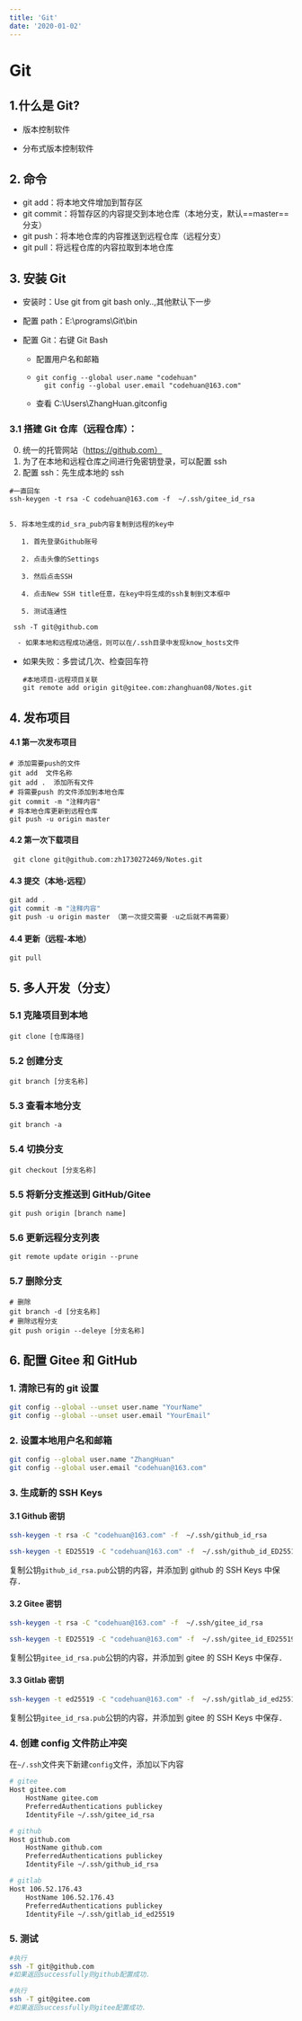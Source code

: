 ```yaml
---
title: 'Git'
date: '2020-01-02'
---
```


# Git

## 1.什么是 Git?

- 版本控制软件

- 分布式版本控制软件

## 2. 命令

- git add：将本地文件增加到暂存区
- git commit：将暂存区的内容提交到本地仓库（本地分支，默认==master==分支）
- git push：将本地仓库的内容推送到远程仓库（远程分支）
- git pull：将远程仓库的内容拉取到本地仓库

## 3. 安装 Git

- 安装时：Use git from git bash only..,其他默认下一步
- 配置 path：E:\programs\Git\bin
- 配置 Git：右键 Git Bash

  - 配置用户名和邮箱

  - ```shell
    git config --global user.name "codehuan"
      git config --global user.email "codehuan@163.com"
    ```

  - 查看 C:\Users\ZhangHuan\.gitconfig

### 3.1 搭建 Git 仓库（远程仓库）：

0. 统一的托管网站（https://github.com）
1. 为了在本地和远程仓库之间进行免密钥登录，可以配置 ssh
2. 配置 ssh：先生成本地的 ssh

```shell
#一直回车
ssh-keygen -t rsa -C codehuan@163.com -f  ~/.ssh/gitee_id_rsa
```

```shell

5. 将本地生成的id_sra_pub内容复制到远程的key中

   1. 首先登录Github账号

   2. 点击头像的Settings

   3. 然后点击SSH

   4. 点击New SSH title任意，在key中将生成的ssh复制到文本框中

   5. 测试连通性

```

```shell
 ssh -T git@github.com
```

```tex
  - 如果本地和远程成功通信，则可以在/.ssh目录中发现know_hosts文件
```

- 如果失败：多尝试几次、检查回车符
  ```shell
  #本地项目-远程项目关联
  git remote add origin git@gitee.com:zhanghuan08/Notes.git
  ```

## 4. 发布项目

#### 4.1 第一次发布项目

```shell
# 添加需要push的文件
git add  文件名称
git add .  添加所有文件
# 将需要push 的文件添加到本地仓库
git commit -m "注释内容"
# 将本地仓库更新到远程仓库
git push -u origin master
```

#### 4.2 第一次下载项目

```shell
 git clone git@github.com:zh1730272469/Notes.git
```

#### 4.3 提交（本地-远程）

```java
git add .
git commit -m "注释内容"
git push -u origin master （第一次提交需要 -u之后就不再需要）
```

#### 4.4 更新（远程-本地）

```shell
git pull
```

## 5. 多人开发（分支）

### 5.1 克隆项目到本地

```shell
git clone [仓库路径]
```

### 5.2 创建分支

```shell
git branch [分支名称]
```

### 5.3 查看本地分支

```shell
git branch -a
```

### 5.4 切换分支

```shell
git checkout [分支名称]
```

### 5.5 将新分支推送到 GitHub/Gitee

```shell
git push origin [branch name]
```

### 5.6 更新远程分支列表

```shell
git remote update origin --prune
```

### 5.7 删除分支

```shell
# 删除
git branch -d [分支名称]
# 删除远程分支
git push origin --deleye [分支名称]
```

## 6. 配置 Gitee 和 GitHub

### 1. 清除已有的 git 设置

```bash
git config --global --unset user.name "YourName"
git config --global --unset user.email "YourEmail"
```

### 2. 设置本地用户名和邮箱

```bash
git config --global user.name "ZhangHuan"
git config --global user.email "codehuan@163.com"
```

### 3. 生成新的 SSH Keys

#### 3.1 Github 密钥

```bash
ssh-keygen -t rsa -C "codehuan@163.com" -f  ~/.ssh/github_id_rsa

ssh-keygen -t ED25519 -C "codehuan@163.com" -f  ~/.ssh/github_id_ED25519
```

复制公钥`github_id_rsa.pub`公钥的内容，并添加到 github 的 SSH Keys 中保存．

#### 3.2 Gitee 密钥

```bash
ssh-keygen -t rsa -C "codehuan@163.com" -f  ~/.ssh/gitee_id_rsa

ssh-keygen -t ED25519 -C "codehuan@163.com" -f  ~/.ssh/gitee_id_ED25519

```

复制公钥`gitee_id_rsa.pub`公钥的内容，并添加到 gitee 的 SSH Keys 中保存．

#### 3.3 Gitlab 密钥

```bash
ssh-keygen -t ed25519 -C "codehuan@163.com" -f  ~/.ssh/gitlab_id_ed25519
```

复制公钥`gitee_id_rsa.pub`公钥的内容，并添加到 gitee 的 SSH Keys 中保存．

### 4. 创建 config 文件防止冲突

在`~/.ssh`文件夹下新建`config`文件，添加以下内容

```bash
# gitee
Host gitee.com
    HostName gitee.com
    PreferredAuthentications publickey
    IdentityFile ~/.ssh/gitee_id_rsa

# github
Host github.com
    HostName github.com
    PreferredAuthentications publickey
    IdentityFile ~/.ssh/github_id_rsa

# gitlab
Host 106.52.176.43
	HostName 106.52.176.43
	PreferredAuthentications publickey
	IdentityFile ~/.ssh/gitlab_id_ed25519
```

### 5. 测试

```bash
#执行
ssh -T git@github.com
#如果返回successfully则github配置成功．

#执行
ssh -T git@gitee.com
#如果返回successfully则gitee配置成功．
```
